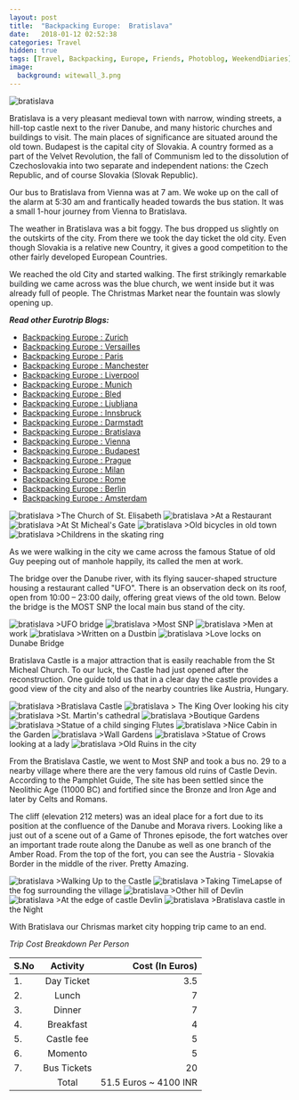```yaml
---
layout: post
title:  "Backpacking Europe:  Bratislava"
date:   2018-01-12 02:52:38
categories: Travel
hidden: true
tags: [Travel, Backpacking, Europe, Friends, Photoblog, WeekendDiaries]
image:
  background: witewall_3.png
---
```

<img src="https://i.imgur.com/skEWmlr.jpg" alt="bratislava">

Bratislava is a very pleasant medieval town with narrow, winding streets, a hill-top castle next to the river Danube, and many historic churches and buildings to visit. The main places of significance are situated around the old town. Budapest is the capital city of Slovakia. A country formed as a part of the Velvet Revolution, the fall of Communism led to the dissolution of Czechoslovakia into two separate and independent nations: the Czech Republic, and of course Slovakia (Slovak Republic).

Our bus to Bratislava from Vienna was at 7 am. We woke up on the call of the alarm at 5:30 am and frantically headed towards the bus station.  It was a small 1-hour journey from Vienna to Bratislava.

The weather in Bratislava was a bit foggy. The bus dropped us slightly on the outskirts of the city. From there we took the day ticket the old city. Even though Slovakia is a relative new Country, it gives a good competition to the other fairly developed European Countries.

We reached the old City and started walking. The first strikingly remarkable building we came across was the blue church, we went inside but it was already full of people. The Christmas Market near the fountain was slowly opening up.

**_Read other Eurotrip Blogs:_**

+ <a href="http://yogeshpandey.in/travel/Backpacking-Europe-zurich/">Backpacking Europe : Zurich</a>
+ <a href="http://yogeshpandey.in/travel/Backpacking-Europe-versailles/">Backpacking Europe : Versailles</a>
+ <a href="http://yogeshpandey.in/travel/Backpacking-Europe-Paris/">Backpacking Europe : Paris</a>
+ <a href="http://yogeshpandey.in/travel/Backpacking-Europe-Manchester/">Backpacking Europe : Manchester</a>
+ <a href="http://yogeshpandey.in/travel/Backpacking-Europe-Liverpool">Backpacking Europe : Liverpool</a>
+ <a href="http://yogeshpandey.in/travel/Backpacking-Europe-Munich/">Backpacking Europe : Munich</a>
+ <a href="http://yogeshpandey.in/travel/Backpacking-Europe-bled/">Backpacking Europe : Bled</a>
+ <a href="http://yogeshpandey.in/travel/Backpacking-Europe-Ljubljana/">Backpacking Europe : Ljubljana</a>
+ <a href="http://yogeshpandey.in/travel/Backpacking-Europe-Innsbruck/">Backpacking Europe : Innsbruck</a>
+ <a href="http://yogeshpandey.in/travel/Backpacking-Europe-Dramstadt/">Backpacking Europe : Darmstadt</a>
+ <a href="http://yogeshpandey.in/travel/Backpacking-Europe-Bratislava/">Backpacking Europe : Bratislava</a>
+ <a href="http://yogeshpandey.in/travel/Backpacking-Europe-Vienna/">Backpacking Europe : Vienna</a>
+ <a href="http://yogeshpandey.in/travel/Backpacking-Europe-Budapest/">Backpacking Europe : Budapest</a>
+ <a href="http://yogeshpandey.in/travel/Backpacking-Europe-Prague/">Backpacking Europe : Prague</a>
+ <a href="http://yogeshpandey.in/travel/Backpacking-Europe-Milan/">Backpacking Europe : Milan</a>
+ <a href="http://yogeshpandey.in/travel/Backpacking-Europe-ROME/">Backpacking Europe :  Rome</a>
+ <a href="http://yogeshpandey.in/travel/Backpacking-Europe-Berlin/">Backpacking Europe : Berlin</a>
+ <a href="http://yogeshpandey.in/travel/Backpacking-Europe-Amsterdam/">Backpacking Europe : Amsterdam</a>

<img src="https://i.imgur.com/FsD09XO.jpg" alt="bratislava">
>The Church of St. Elisabeth

<img src="https://i.imgur.com/296xXAj.jpg" alt="bratislava">
>At a Restaurant

<img src="https://i.imgur.com/knusEFJ.jpg" alt="bratislava">
>At St Micheal's Gate

<img src="https://i.imgur.com/fJhXqpn.jpg" alt="bratislava">
>Old bicycles in old town

<img src="https://i.imgur.com/oat4crg.jpg" alt="bratislava">
>Childrens in the skating ring


As we were walking in the city we came across the famous Statue of old Guy peeping out of manhole happily, its called the men at work.

The bridge over the Danube river, with its flying saucer-shaped structure housing a restaurant called "UFO". There is an observation deck on its roof, open from 10:00 – 23:00 daily, offering great views of the old town. Below the bridge is the MOST SNP the local main bus stand of the city.

<img src="https://i.imgur.com/EXkCPfN.jpg" alt="bratislava">
>UFO bridge

<img src="https://i.imgur.com/qSldeDV.jpg" alt="bratislava">
>Most SNP

<img src="https://i.imgur.com/rFstiad.jpg" alt="bratislava">
>Men at work

<img src="https://i.imgur.com/jCA23ZS.jpg" alt="bratislava">
>Written on a Dustbin

<img src="https://i.imgur.com/SdLBG1B.jpg" alt="bratislava">
>Love locks on Dunabe Bridge


Bratislava Castle is a major attraction that is easily reachable from the St Micheal Church. To our luck, the Castle had just opened after the reconstruction. One guide told us that in a clear day the castle provides a good view of the city and also of the nearby countries like Austria, Hungary.


<img src="https://i.imgur.com/xfMMKoQ.jpg" alt="bratislava">
>Bratislava Castle

<img src="https://i.imgur.com/18NGQZw.jpg" alt="bratislava">
> The King Over looking his city

<img src="https://i.imgur.com/BQH1ojn.jpg" alt="bratislava">
>St. Martin's cathedral

<img src="https://i.imgur.com/RMw3qFa.jpg" alt="bratislava">
>Boutique Gardens

<img src="https://i.imgur.com/3smOclG.jpg" alt="bratislava">
>Statue of a child singing Flutes

<img src="https://i.imgur.com/clE4Gcs.jpg" alt="bratislava">
>Nice Cabin in the Garden

<img src="https://i.imgur.com/a3hGqcS.jpg" alt="bratislava">
>Wall Gardens

<img src="https://i.imgur.com/E2i4FHG.jpg" alt="bratislava">
>Statue of Crows looking at a lady

<img src="https://i.imgur.com/QajkTGY.jpg" alt="bratislava">
>Old Ruins in the city

From the Bratislava Castle, we went to Most SNP and took a bus no. 29 to a nearby village where there are the very famous old ruins of Castle Devin. According to the Pamphlet Guide, The site has been settled since the Neolithic Age (11000 BC) and fortified since the Bronze and Iron Age and later by Celts and Romans.

The cliff (elevation 212 meters) was an ideal place for a fort due to its position at the confluence of the Danube and Morava rivers. Looking like a just out of a scene out of a Game of Thrones episode, the fort watches over an important trade route along the Danube as well as one branch of the Amber Road. From the top of the fort, you can see the Austria - Slovakia Border in the middle of the river. Pretty Amazing.


<img src="https://i.imgur.com/OtfW5Fn.jpg" alt="bratislava">
>Walking Up to the Castle


<img src="https://i.imgur.com/VEzQiYf.jpg" alt="bratislava">
>Taking TimeLapse of the fog surrounding the village

<img src="https://i.imgur.com/RvfPgPo.jpg" alt="bratislava">
>Other hill of Devlin

<img src="https://i.imgur.com/OHN19wV.jpg" alt="bratislava">
>At the edge of castle Devlin

<img src="https://i.imgur.com/7WXI5av.jpg" alt="bratislava">
>Bratislava castle in the Night

With Bratislava our Chrismas market city hopping trip came to an end.

*Trip Cost Breakdown Per Person*

| S.No | Activity|Cost (In Euros) |
|:----------|:----------:|-:|
| 1.      | Day Ticket      |3.5|
| 2.      | Lunch      |7|
| 3.      | Dinner      |7|
| 4.      | Breakfast      |4|
| 5.     | Castle fee     |5|
| 6.      | Momento      |5|
| 7.      | Bus Tickets       |20|
||Total|51.5 Euros ~ 4100 INR|
